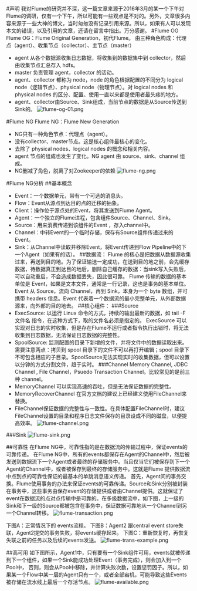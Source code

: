 #声明
我对Flume的研究并不深，这一篇文章来源于2016年3月的某一个下午对Flume的调研，仅有一个下午，所以可能有一些观点是不对的。另外，文章很多内容来源于一些大神的博文，当时匆匆没有记录引用来源。所以，如果有人可以发现本文的错误，以及引用的文章，还请在留言中指出。万分感谢。
#Flume OG
Flume OG：Flume Original Generation，初代Flume。
由三种角色构成：代理点（agent）、收集节点（collector）、主节点（master）
* agent 从各个数据源收集日志数据，将收集到的数据集中到 collector，然后由收集节点汇总存入 hdfs。
* master 负责管理 agent，collector 的活动。
* agent、collector 都称为 node，node 的角色根据配置的不同分为 logical node（逻辑节点）、physical node（物理节点）。对 logical nodes 和 physical nodes 的区分、配置、使用一直以来都是使用者最头疼的地方。
* agent、collector由Source、Sink组成，当前节点的数据是从Source传送到Sink的。
![flume-og-01.png](../images/flume-og-01.png)

#Flume NG
Flume NG：Flume New Generation
* NG只有一种角色节点：代理点（agent）。
* 没有collector、master节点。这是核心组件最核心的变化。
* 去除了 physical nodes、logical nodes 的概念和相关内容。
* agent 节点的组成也发生了变化。NG agent 由 source、sink、channel 组成。
* NG删减了角色，脱离了对Zookeeper的依赖
![flume-ng.png](../images/flume-ng.png)

#Flume NG分析
##基本概念
* Event：一个数据单元，带有一个可选的消息头。
* Flow：Event从源点到达目的点的迁移的抽象。
* Client：操作位于源点处的Event，将其发送到Flume Agent。
* Agent：一个独立的Flume进程，包含组件Source、Channel、Sink。
* Source：用来消费传递到该组件的Event ，存入channel中。
* Channel：中转Event的一个临时存储，保存有Source组件传递过来的Event。
* Sink：从Channel中读取并移除Event，将Event传递到Flow Pipeline中的下一个Agent（如果有的话）。
##数据流：
Flume 的核心是把数据从数据源收集过来，再送到目的地。为了保证输送一定成功，在送到目的地之前，会先缓存数据，待数据真正到达目的地后，删除自己缓存的数据：当sink写入失败后，可以自动重启，不会造成数据丢失，因此很可靠。
Flume 传输的数据的基本单位是 Event，如果是文本文件，通常是一行记录，这也是事务的基本单位。Event 从 Source，流向 Channel，再到 Sink，本身为一个 byte 数组，并可携带 headers 信息。Event 代表着一个数据流的最小完整单元，从外部数据源来，向外部的目的地去。
##核心组件：
###Source
* ExecSource: 以运行 Linux 命令的方式，持续的输出最新的数据，如 tail -F 文件名 指令，在这种方式下，取的文件名必须是指定的。 ExecSource 可以实现对日志的实时收集，但是存在Flume不运行或者指令执行出错时，将无法收集到日志数据，无法保证日志数据的完整性。 
* SpoolSource: 监测配置的目录下新增的文件，并将文件中的数据读取出来。需要注意两点：拷贝到 spool 目录下的文件不可以再打开编辑；spool 目录下不可包含相应的子目录。SpoolSource无法实现实时的收集数据，但可以设置以分钟的方式分割文件，趋于实时。
###Channel
  Memory Channel, JDBC Channel , File Channel，Psuedo Transaction Channel。比较常见的是前三种 channel。
*  MemoryChannel 可以实现高速的吞吐，但是无法保证数据的完整性。 
*  MemoryRecoverChannel 在官方文档的建议上已经建义使用FileChannel来替换。
*  FileChannel保证数据的完整性与一致性。在具体配置FileChannel时，建议FileChannel设置的目录和程序日志文件保存的目录设成不同的磁盘，以便提高效率。
![flume-channel.png](../images/flume-channel.png)

###Sink
![flume-sink.png](../images/flume-sink.png)

##可靠性
在Flume NG中，可靠性指的是在数据流的传输过程中，保证events的可靠传递。
在Flume NG中，所有的events都保存在Agent的Channel中，然后被发送到数据流下一个Agent或者最终的存储服务中。当且仅当它们被保存到下一个Agent的Channel中，或者被保存到最终的存储服务中。这就是Flume 提供数据流中点到点的可靠性保证的最基本的单跳消息语义传递。
首先，Agent间的事务交换。Flume使用事务的办法来保证events的可靠传递。Source和Sink分别被封装在事务中，这些事务由保存event的存储提供或者由Channel提供。这就保证了event在数据流的点对点传输中是可靠的。在多级数据流中，如下图，上一级的Sink和下一级的Source都被包含在事务中，保证数据可靠地从一个Channel到另一个Channel转移。
![flume-transaction.png](../images/flume-transaction.png)

下图A：正常情况下的 events流程。
下图B：Agent2 跟central event store失联，Agent2提交的事务失败，将events缓存起来。
下图C：重新恢复时，再恢复失联之前的任务以及后续的events发送。
![flume-trans-example.png](../images/flume-trans-example.png)

##高可用
如下图所示，Agent1中，只有要有一个Sink组件可用，events就被传递到下一个组件，如果一个Sink能成功处理Event（事务完成），则会加入到一个Pool中， 否则，则会从Pool中移除，并计算失败次数，设置惩罚因子。所以，如果某一个Flow中某一层的Agent只有一个，或者全部宕机，可能导致这些Events被存储在流水线上最后一个存活节点。
![flume-available.png](../images/flume-available.png)
